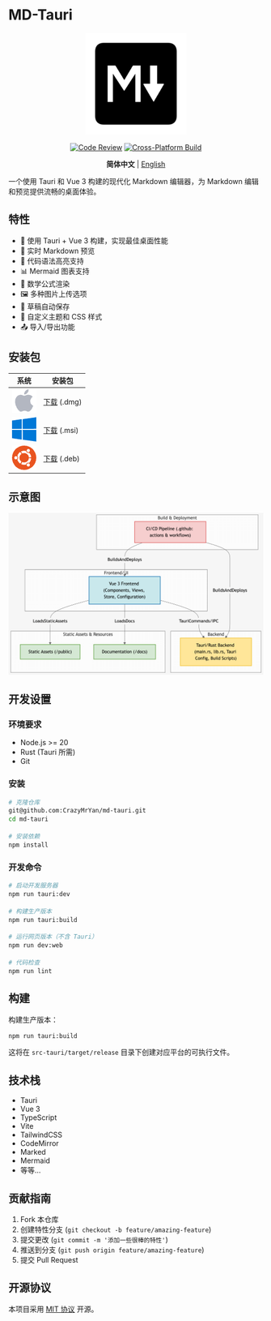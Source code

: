 # MD-Tauri

<div align="center">
  <img src="./public/assets/images/logo-2.png" alt="MD-Tauri Logo" width="200">
</div>

<div align="center">

[![Code Review](https://github.com/CrazyMrYan/md-tauri/actions/workflows/code-review.yml/badge.svg)](https://github.com/CrazyMrYan/md-tauri/actions/workflows/code-review.yml)
[![Cross-Platform Build](https://github.com/CrazyMrYan/md-tauri/actions/workflows/cross-platform-build.yml/badge.svg)](https://github.com/CrazyMrYan/md-tauri/actions/workflows/cross-platform-build.yml)

**简体中文** | [English](README_en.md)

</div>

一个使用 Tauri 和 Vue 3 构建的现代化 Markdown 编辑器，为 Markdown 编辑和预览提供流畅的桌面体验。

## 特性

- 🚀 使用 Tauri + Vue 3 构建，实现最佳桌面性能
- 📝 实时 Markdown 预览
- 🎨 代码语法高亮支持
- 📊 Mermaid 图表支持
- 🧮 数学公式渲染
- 🖼️ 多种图片上传选项
- 💾 草稿自动保存
- 🎯 自定义主题和 CSS 样式
- 📤 导入/导出功能

## 安装包

| 系统                                   | 安装包                                                                                 |
| -------------------------------------- | --------------------------------------------------------------------------------------- |
| ![](./public/assets/icons/macos.png)   | [下载](https://github.com/CrazyMrYan/md-tauri/releases/latest) (.dmg)             |
| ![](./public/assets/icons/windows.png) | [下载](https://github.com/CrazyMrYan/md-tauri/releases/latest) (.msi)             |
| ![](./public/assets/icons/ubuntu.png)  | [下载](https://github.com/CrazyMrYan/md-tauri/releases/latest) (.deb)             |

## 示意图

![示意图](./public/diagram.png)

## 开发设置

### 环境要求

- Node.js >= 20
- Rust (Tauri 所需)
- Git

### 安装

```bash
# 克隆仓库
git@github.com:CrazyMrYan/md-tauri.git
cd md-tauri

# 安装依赖
npm install
```

### 开发命令

```bash
# 启动开发服务器
npm run tauri:dev

# 构建生产版本
npm run tauri:build

# 运行网页版本（不含 Tauri）
npm run dev:web

# 代码检查
npm run lint
```

## 构建

构建生产版本：

```bash
npm run tauri:build
```

这将在 `src-tauri/target/release` 目录下创建对应平台的可执行文件。

## 技术栈

- Tauri
- Vue 3
- TypeScript
- Vite
- TailwindCSS
- CodeMirror
- Marked
- Mermaid
- 等等...

## 贡献指南

1. Fork 本仓库
2. 创建特性分支 (`git checkout -b feature/amazing-feature`)
3. 提交更改 (`git commit -m '添加一些很棒的特性'`)
4. 推送到分支 (`git push origin feature/amazing-feature`)
5. 提交 Pull Request

## 开源协议

本项目采用 [MIT 协议](LICENSE) 开源。

